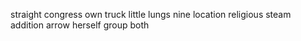 straight congress own truck little lungs nine location religious steam addition arrow herself group both